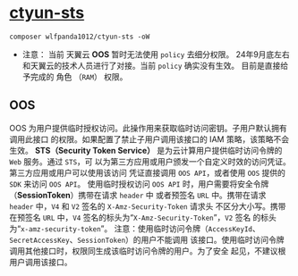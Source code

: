 # [ctyun-sts](https://github.com/wlfpanda1012/ctyun-sts)

```
composer wlfpanda1012/ctyun-sts -oW
```


- 注意： 当前 天翼云 **OOS** 暂时无法使用 `policy` 去细分权限。 24年9月底左右和天翼云的技术人员进行了对接。当前 `policy` 确实没有生效。 目前是直接给予完成的 角色 （`RAM`） 权限。
## OOS
OOS 为用户提供临时授权访问。此操作用来获取临时访问密钥。子用户默认拥有调用此接口
的权限。如果配置了禁止子用户调用该接口的 IAM 策略，该策略不会生效。
**STS（Security Token Service）** 是为云计算用户提供临时访问令牌的 `Web` 服务。通过 `STS`，可
以为第三方应用或用户颁发一个自定义时效的访问凭证。第三方应用或用户可以使用该访问
凭证直接调用 `OOS API`，或者使用 `OOS` 提供的 `SDK` 来访问 `OOS API`。
使用临时授权访问 `OOS API` 时，用户需要将安全令牌（**SessionToken**）携带在请求 `header` 中
或者预签名 `URL` 中。携带在请求 `header` 中，`V4` 和 `V2` 签名的 `X-Amz-Security-Token` 请求头
不区分大小写。携带在预签名 `URL` 中，`V4` 签名的标头为“`X-Amz-Security-Token`”，`V2` 签名
的标头为“`x-amz-security-token`”。
注意：使用临时访问令牌（`AccessKeyId`、`SecretAccessKey`、`SessionToken`）的用户不能调用
该接口。使用临时访问令牌调用其他接口时，权限同生成该临时访问令牌的用户。为了安全
起见，不建议根用户调用该接口。
